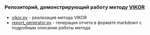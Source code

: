 ### Репозиторий, демонстрирующий работу методу [VIKOR](https://en.wikipedia.org/wiki/VIKOR_method)
- [vikor.py](vikor.py) - реализация метода VIKOR
- [report_generator.py](report_generator.py) - генерация отчета в формате markdown с подробным описание работы метода